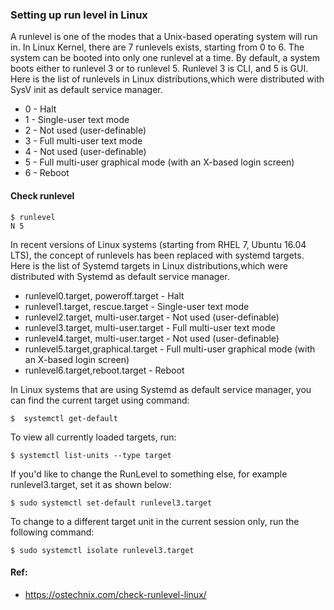 ### Setting up run level in  Linux

A runlevel is one of the modes that a Unix-based operating system will run in.
In Linux Kernel, there are 7 runlevels exists, starting from 0 to 6. The system can be booted into only one runlevel at a time.
By default, a system boots either to runlevel 3 or to runlevel 5. Runlevel 3 is CLI, and 5 is GUI. 
Here is the list of runlevels in Linux distributions,which were distributed with SysV init as default service manager.
* 0 - Halt
* 1 - Single-user text mode
* 2 - Not used (user-definable)
* 3 - Full multi-user text mode
* 4 - Not used (user-definable)
* 5 - Full multi-user graphical mode (with an X-based login screen)
* 6 - Reboot

#### Check runlevel
```
$ runlevel
N 5
```
In recent versions of Linux systems (starting from RHEL 7, Ubuntu 16.04 LTS), the concept of runlevels has been replaced with systemd targets.
Here is the list of Systemd targets in Linux distributions,which were distributed with Systemd as default service manager.
* runlevel0.target, poweroff.target - Halt
* runlevel1.target, rescue.target - Single-user text mode
* runlevel2.target, multi-user.target - Not used (user-definable)
* runlevel3.target, multi-user.target - Full multi-user text mode
* runlevel4.target, multi-user.target - Not used (user-definable)
* runlevel5.target,graphical.target - Full multi-user graphical mode (with an X-based login screen)
* runlevel6.target,reboot.target - Reboot

In Linux systems that are using Systemd as default service manager, you can find the current target using command:

```
$  systemctl get-default
```

To view all currently loaded targets, run:

```
$ systemctl list-units --type target
```

If you'd like to change the RunLevel to something else, for example runlevel3.target, set it as shown below:
```
$ sudo systemctl set-default runlevel3.target
```
To change to a different target unit in the current session only, run the following command:
```
$ sudo systemctl isolate runlevel3.target
```

#### Ref: 
* https://ostechnix.com/check-runlevel-linux/


